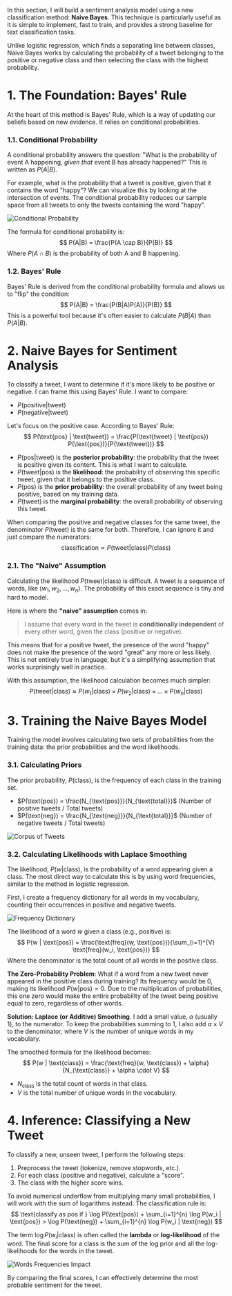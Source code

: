 In this section, I will build a sentiment analysis model using a new classification method: **Naive Bayes**. This technique is particularly useful as it is simple to implement, fast to train, and provides a strong baseline for text classification tasks.

Unlike logistic regression, which finds a separating line between classes, Naive Bayes works by calculating the probability of a tweet belonging to the positive or negative class and then selecting the class with the highest probability.

# 1. The Foundation: Bayes' Rule

At the heart of this method is Bayes' Rule, which is a way of updating our beliefs based on new evidence. It relies on conditional probabilities.

### 1.1. Conditional Probability

A conditional probability answers the question: "What is the probability of event A happening, *given that* event B has already happened?" This is written as $P(A|B)$.

For example, what is the probability that a tweet is positive, given that it contains the word "happy"? We can visualize this by looking at the intersection of events. The conditional probability reduces our sample space from all tweets to only the tweets containing the word "happy".

![Conditional Probability](./images/probability-intertection.png)

The formula for conditional probability is:
$$ P(A|B) = \frac{P(A \cap B)}{P(B)} $$
Where $P(A \cap B)$ is the probability of both A and B happening.

### 1.2. Bayes' Rule

Bayes' Rule is derived from the conditional probability formula and allows us to "flip" the condition:
$$ P(A|B) = \frac{P(B|A)P(A)}{P(B)} $$
This is a powerful tool because it's often easier to calculate $P(B|A)$ than $P(A|B)$.

# 2. Naive Bayes for Sentiment Analysis

To classify a tweet, I want to determine if it's more likely to be positive or negative. I can frame this using Bayes' Rule. I want to compare:
- $P(\text{positive} | \text{tweet})$
- $P(\text{negative} | \text{tweet})$

Let's focus on the positive case. According to Bayes' Rule:
$$ P(\text{pos} | \text{tweet}) = \frac{P(\text{tweet} | \text{pos}) P(\text{pos})}{P(\text{tweet})} $$

- $P(\text{pos} | \text{tweet})$ is the **posterior probability**: the probability that the tweet is positive given its content. This is what I want to calculate.
- $P(\text{tweet} | \text{pos})$ is the **likelihood**: the probability of observing this specific tweet, given that it belongs to the positive class.
- $P(\text{pos})$ is the **prior probability**: the overall probability of any tweet being positive, based on my training data.
- $P(\text{tweet})$ is the **marginal probability**: the overall probability of observing this tweet.

When comparing the positive and negative classes for the same tweet, the denominator $P(\text{tweet})$ is the same for both. Therefore, I can ignore it and just compare the numerators:
$$ \text{classification} \propto P(\text{tweet} | \text{class}) P(\text{class}) $$

### 2.1. The "Naive" Assumption

Calculating the likelihood $P(\text{tweet} | \text{class})$ is difficult. A tweet is a sequence of words, like $(w_1, w_2, ..., w_n)$. The probability of this exact sequence is tiny and hard to model.

Here is where the **"naive" assumption** comes in:
> I assume that every word in the tweet is **conditionally independent** of every other word, given the class (positive or negative).

This means that for a positive tweet, the presence of the word "happy" does not make the presence of the word "great" any more or less likely. This is not entirely true in language, but it's a simplifying assumption that works surprisingly well in practice.

With this assumption, the likelihood calculation becomes much simpler:
$$ P(\text{tweet} | \text{class}) \approx P(w_1|\text{class}) \times P(w_2|\text{class}) \times \dots \times P(w_n|\text{class}) $$

# 3. Training the Naive Bayes Model

Training the model involves calculating two sets of probabilities from the training data: the prior probabilities and the word likelihoods.

### 3.1. Calculating Priors

The prior probability, $P(\text{class})$, is the frequency of each class in the training set.
- $P(\text{pos}) = \frac{N_{\text{pos}}}{N_{\text{total}}}$ (Number of positive tweets / Total tweets)
- $P(\text{neg}) = \frac{N_{\text{neg}}}{N_{\text{total}}}$ (Number of negative tweets / Total tweets)

![Corpus of Tweets](./images/corpus-of-tweets.png)

### 3.2. Calculating Likelihoods with Laplace Smoothing

The likelihood, $P(w | \text{class})$, is the probability of a word appearing given a class. The most direct way to calculate this is by using word frequencies, similar to the method in logistic regression.

First, I create a frequency dictionary for all words in my vocabulary, counting their occurrences in positive and negative tweets.

![Frequency Dictionary](./images/freq-dic-and-count.png)

The likelihood of a word $w$ given a class (e.g., positive) is:
$$ P(w | \text{pos}) = \frac{\text{freq}(w, \text{pos})}{\sum_{i=1}^{V} \text{freq}(w_i, \text{pos})} $$
Where the denominator is the total count of all words in the positive class.

**The Zero-Probability Problem**: What if a word from a new tweet never appeared in the positive class during training? Its frequency would be 0, making its likelihood $P(w|\text{pos}) = 0$. Due to the multiplication of probabilities, this one zero would make the entire probability of the tweet being positive equal to zero, regardless of other words.

**Solution: Laplace (or Additive) Smoothing**. I add a small value, $\alpha$ (usually 1), to the numerator. To keep the probabilities summing to 1, I also add $\alpha \times V$ to the denominator, where $V$ is the number of unique words in my vocabulary.

The smoothed formula for the likelihood becomes:
$$ P(w | \text{class}) = \frac{\text{freq}(w, \text{class}) + \alpha}{N_{\text{class}} + \alpha \cdot V} $$
- $N_{\text{class}}$ is the total count of words in that class.
- $V$ is the total number of unique words in the vocabulary.

# 4. Inference: Classifying a New Tweet

To classify a new, unseen tweet, I perform the following steps:
1. Preprocess the tweet (tokenize, remove stopwords, etc.).
2. For each class (positive and negative), calculate a "score".
3. The class with the higher score wins.

To avoid numerical underflow from multiplying many small probabilities, I will work with the sum of logarithms instead. The classification rule is:
$$ \text{classify as pos if } \log P(\text{pos}) + \sum_{i=1}^{n} \log P(w_i | \text{pos}) > \log P(\text{neg}) + \sum_{i=1}^{n} \log P(w_i | \text{neg}) $$

The term $\log P(w_i | \text{class})$ is often called the **lambda** or **log-likelihood** of the word. The final score for a class is the sum of the log prior and all the log-likelihoods for the words in the tweet.

![Words Frequencies Impact](./images/words-freqs-impact.png)

By comparing the final scores, I can effectively determine the most probable sentiment for the tweet.